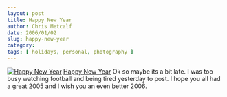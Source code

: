 ```yaml
---
layout: post
title: Happy New Year
author: Chris Metcalf
date: 2006/01/02
slug: happy-new-year
category: 
tags: [ holidays, personal, photography ]
---
```


<a href="http://www.flickr.com/photos/chrismetcalf/81196447/" title="Happy New Year"><img src="http://static.flickr.com/40/81196447_62851f83e5.jpg" alt="Happy New Year" class="flickrphoto" /></a>
<a href="http://www.flickr.com/photos/chrismetcalf/81196447/" class="photocaption">Happy New Year</a>
Ok so maybe its a bit late. I was too busy watching football and being tired yesterday to post.
I hope you all had a great 2005 and I wish  you an even better 2006.
